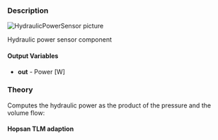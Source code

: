 ### Description
![HydraulicPowerSensor picture](HydraulicPowerSensor_user.svg)

Hydraulic power sensor component

#### Output Variables
* **out** - Power [W]

### Theory
Computes the hydraulic power as the product of the pressure and the volume flow:
<!---EQUATION out = p\cdot q--->

#### Hopsan TLM adaption
